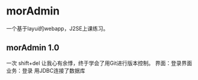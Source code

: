 # morAdmin
一个基于layui的webapp，J2SE上课练习。
## morAdmin 1.0
一次 shift+del 让我心有余悸，终于学会了用Git进行版本控制。
界面：登录界面
业务：登录
用JDBC连接了数据库
